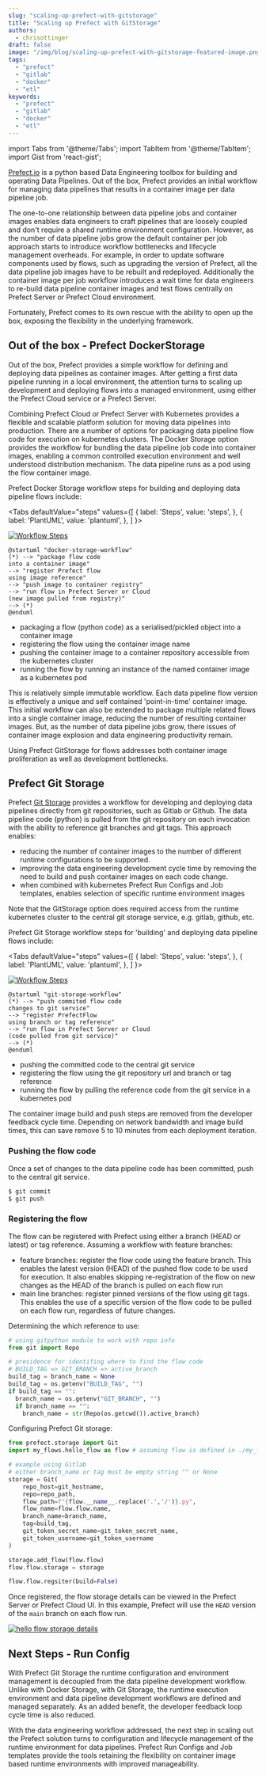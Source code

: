 ```yaml
---
slug: "scaling-up-prefect-with-gitstorage"
title: "Scaling up Prefect with GitStorage"
authors:	
  - chrisottinger
draft: false
image: "/img/blog/scaling-up-prefect-with-gitstorage-featured-image.png"
tags: 
  - "prefect"
  - "gitlab"
  - "docker"
  - "etl"
keywords:	
  - "prefect"
  - "gitlab"
  - "docker"
  - "etl"
---
```


import Tabs from '@theme/Tabs';
import TabItem from '@theme/TabItem';
import Gist from 'react-gist';

[Prefect.io](https://prefect.io) is a python based Data Engineering toolbox for building and
operating Data Pipelines.  Out of the box, Prefect provides an initial workflow for managing data
pipelines that results in a container image per data pipeline job.

The one-to-one relationship between data pipeline jobs and container images enables data engineers to
craft pipelines that are loosely coupled and don't require a shared runtime environment configuration.
However, as the number of data pipeline jobs grow the default container per job approach starts to
introduce workflow bottlenecks and lifecycle management overheads.  For example, in order
to update software components used by flows, such as upgrading the version of Prefect, all the data
pipeline job images have to be rebuilt and redeployed.  Additionally the container image per job workflow
introduces a wait time for data engineers to re-build data pipeline container images and test flows
centrally on Prefect Server or Prefect Cloud environment.

Fortunately, Prefect comes to its own rescue with the ability to open up the box, exposing the flexibility
in the underlying framework.

## Out of the box - Prefect DockerStorage
Out of the box, Prefect provides a simple workflow for defining and deploying data pipelines as container images.
After getting a first data pipeline running in a local environment, the attention turns to scaling up development
and deploying flows into a managed environment, using either the Prefect Cloud service or a Prefect Server.

Combining Prefect Cloud or Prefect Server with Kubernetes provides a flexible and scalable platform
solution for moving data pipelines into production.  There are a number of options for packaging
data pipeline flow code for execution on kubernetes clusters.  The Docker Storage option provides
the workflow for bundling the data pipeline job code into container images, enabling a common
controlled execution environment and well understood distribution mechanism.  The data pipeline runs as
a pod using the flow container image.

Prefect Docker Storage workflow steps for building and deploying data pipeline flows include:

<Tabs
  defaultValue="steps"
  values={[
    { label: 'Steps', value: 'steps', },
    { label: 'PlantUML', value: 'plantuml', },
  ]
}>
<TabItem value="steps">

[![Workflow Steps](images/image1.png)](images/image1.png) 

</TabItem>
<TabItem value="plantuml">

```
@startuml "docker-storage-workflow"
(*) --> "package flow code
into a container image" 
--> "register Prefect flow
using image reference"
--> "push image to container registry"
--> "run flow in Prefect Server or Cloud
(new image pulled from registry)"
--> (*)
@enduml
```
</TabItem>
</Tabs>

* packaging a flow (python code) as a serialised/pickled object into a container image
* registering the flow using the container image name
* pushing the container image to a container repository accessible from the kubernetes cluster
* running the flow by running an instance of the named container image as a kubernetes pod

This is relatively simple immutable workflow.  Each data pipeline flow version is effectively a unique and
self contained 'point-in-time' container image.  This initial workflow can also be extended to package
multiple related flows into a single container image, reducing the number of resulting container images.
But, as the number of data pipeline jobs grow, there issues of container image explosion and data engineering
productivity remain.

Using Prefect GitStorage for flows addresses both container image proliferation as well as development
bottlenecks.

## Prefect Git Storage
Prefect [Git Storage](https://docs.prefect.io/orchestration/flow_config/storage.html#git) provides a workflow for developing and deploying data pipelines directly from git repositories,
such as Gitlab or Github.  The data pipeline code (python) is pulled from the git repository on each invocation
with the ability to reference git branches and git tags.  This approach enables:
* reducing the number of container images to the number of different runtime configurations to be supported.
* improving the data engineering development cycle time by removing the need to build and push container images
on each code change.
* when combined with kubernetes Prefect Run Configs and Job templates, enables selection of specific runtime environment images

Note that the GitStorage option does required access from the runtime kubernetes cluster to the central git storage
service, e.g. gitlab, github, etc.

Prefect Git Storage workflow steps for 'building' and deploying data pipeline flows include:

<Tabs
  defaultValue="steps"
  values={[
    { label: 'Steps', value: 'steps', },
    { label: 'PlantUML', value: 'plantuml', },
  ]
}>
<TabItem value="steps">

[![Workflow Steps](images/image2.png)](images/image2.png) 

</TabItem>
<TabItem value="plantuml">

```
@startuml "git-storage-workflow"
(*) --> "push commited flow code
changes to git service"
--> "register PrefectFlow
using branch or tag reference"
--> "run flow in Prefect Server or Cloud
(code pulled from git service)"
--> (*)
@enduml
```
</TabItem>
</Tabs>

* pushing the committed code to the central git service
* registering the flow using the git repository url and branch or tag reference
* running the flow by pulling the reference code from the git service in a kubernetes pod

The container image build and push steps are removed from the developer feedback cycle time.
Depending on network bandwidth and image build times, this can save remove 5 to 10 minutes from each deployment iteration.

### Pushing the flow code
Once a set of changes to the data pipeline code has been committed, push to the central git service.
```bash
$ git commit
$ git push
```

### Registering the flow
The flow can be registered with Prefect using either a branch (HEAD or latest) or tag reference.  Assuming
a workflow with feature branches:
* feature branches: register the flow code using the feature branch.  This enables the latest version (HEAD)
of the pushed flow code to be used for execution.  It also enables skipping re-registration of the flow on new
changes as the HEAD of the branch is pulled on each flow run
* main line branches: register pinned versions of the flow using git tags.  This enables the use of a 
specific version of the flow code to be pulled on each flow run, regardless of future changes.

Determining the which reference to use:
```python
# using gitpython module to work with repo info
from git import Repo

# presidence for identifing where to find the flow code
# BUILD_TAG => GIT_BRANCH => active_branch
build_tag = branch_name = None
build_tag = os.getenv("BUILD_TAG", "")
if build_tag == "":
  branch_name = os.getenv("GIT_BRANCH", "")
  if branch_name == "":
    branch_name = str(Repo(os.getcwd()).active_branch)
```

Configuring Prefect Git storage:
```python
from prefect.storage import Git
import my_flows.hello_flow as flow # assuming flow is defined in ./my_flows/flow.py

# example using Gitlab
# either branch_name or tag must be empty string "" or None
storage = Git(
    repo_host=git_hostname,
    repo=repo_path,
    flow_path=f"{flow.__name__.replace('.','/')}.py",
    flow_name=flow.flow.name,
    branch_name=branch_name,
    tag=build_tag,
    git_token_secret_name=git_token_secret_name,
    git_token_username=git_token_username
)

storage.add_flow(flow.flow)
flow.flow.storage = storage

flow.flow.regsiter(build=False)
```

Once registered, the flow storage details can be viewed in the Prefect Server or Prefect Cloud UI.  In this example, Prefect will use the `HEAD` version of the `main` branch on each flow run.

[![hello flow storage details](images/flow-storage-details.png)](images/flow-storage-details.png)

## Next Steps - Run Config
With Prefect Git Storage the runtime configuration and environment management is decoupled from the
data pipeline development workflow.  Unlike with Docker Storage, with Git Storage, the runtime
execution environment and data pipeline development workflows are defined and managed separately.
As an added benefit, the developer feedback loop cycle time is also reduced.

With the data engineering workflow addressed, the next step in scaling out the Prefect solution
turns to configuration and lifecycle management of the runtime environment for data pipelines.
Prefect Run Configs and Job templates provide the tools retaining the flexibility on container
image based runtime environments with improved manageability.  